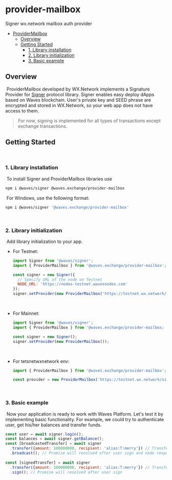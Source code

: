 # provider-mailbox

Signer wx.network mailbox auth provider
​
- [ProviderMailbox](#provider-mailbox)
  - [Overview](#overview)
  - [Getting Started](#getting-started)
    - [1. Library installation](#1-library-installation)
    - [2. Library initialization](#2-library-initialization)
    - [3. Basic example](#3-basic-example)
​
<a id="overview"></a>
## Overview
​
ProviderMailbox developed by WX.Network implements a Signature Provider for [Signer](https://github.com/wavesplatform/signer) protocol library. Signer enables easy deploy dApps based on Waves blockchain. User's private key and SEED phrase are encrypted and stored in WX.Network, so your web app does not have access to them.
​
> For now, signing is implemented for all types of transactions except exchange transactions.
​
<a id="getting-started"></a>
## Getting Started
​
### 1. Library installation
​
To install Signer and ProviderMailbox libraries use
​
```bash
npm i @waves/signer @waves.exchange/provider-mailbox
```
​
For Windows, use the following format:
```bash
npm i @waves/signer '@waves.exchange/provider-mailbox'
```
​
​
### 2. Library initialization
​
Add library initialization to your app.
​
* For Testnet:
​
   ```js
   import Signer from '@waves/signer';
   import { ProviderMailbox } from '@waves.exchange/provider-mailbox';

   const signer = new Signer({
     // Specify URL of the node on Testnet
     NODE_URL: 'https://nodes-testnet.wavesnodes.com'
   });
   signer.setProvider(new ProviderMailbox('https://testnet.wx.network/signer-mailbox'));
   ```
​
* For Mainnet:
​
   ```js
   import Signer from '@waves/signer';
   import { ProviderMailbox } from '@waves.exchange/provider-mailbox;

   const signer = new Signer();
   signer.setProvider(new ProviderMailbox());
   ```
​
* For tetsnetwxnetwork env:
  ​
   ```js
   import { ProviderMailbox } from '@waves.exchange/provider-mailbox';

   const provider = new ProviderMailbox('https://testnet.wx.network/signer-mailbox?env=testnetwxnetwork');
   ```
​
### 3. Basic example
​
Now your application is ready to work with Waves Platform. Let's test it by implementing basic functionality. For example, we could try to authenticate user, get his/her balances and transfer funds.
​
```js
const user = await signer.login();
const balances = await signer.getBalance();
const [broadcastedTransfer] = await signer
  .transfer({amount: 100000000, recipient: 'alias:T:merry'}) // Transfer 1 WAVES to alias merry
  .broadcast(); // Promise will resolved after user sign and node response
​
const [signedTransfer] = await signer
  .transfer({amount: 100000000, recipient: 'alias:T:merry'}) // Transfer 1 WAVES to alias merry
  .sign(); // Promise will resolved after user sign
```
​
